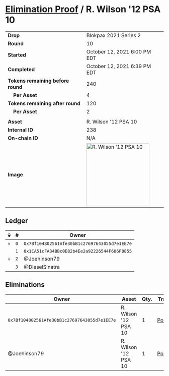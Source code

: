 # [Elimination Proof](./readme.md) / R. Wilson &#039;12 PSA 10

|||
|---|---|
| **Drop** | Blokpax 2021 Series 2 |
| **Round** | 10 |
| **Started** | October 12, 2021 6:00 PM EDT |
| **Completed** | October 12, 2021 6:39 PM EDT |
| **Tokens remaining before round** | 240 |
| **&nbsp;&nbsp;&nbsp;&nbsp;Per Asset** | 4 |
| **Tokens remaining after round** | 120 |
| **&nbsp;&nbsp;&nbsp;&nbsp;Per Asset** | 2 |
| | |
| **Asset** | R. Wilson &#039;12 PSA 10 |
| **Internal ID** | 238 |
| **On-chain ID** | N/A |
| **Image** | <img src="https://tcdn.blokpax.com/9484ebfa-6385-4e23-848d-2a25954b9f55/32f942b7c39b94d969648dcab5404d9f357bd981f42f2c4a474a06243af52d3c.jpg" height="200" alt="R. Wilson &#039;12 PSA 10" /> |

## Ledger

| 💀 | # | Owner |
| --- | --- | --- |
| 💀 | `0` | `0x7Bf104802561Afe30bB1c27697643055d7e1EE7e` |
|  | `1` | `0x1CA51cFA34BBc0E82b4Ee2a92226544F606F8855` |
| 💀 | `2` | @Joehinson79 |
|  | `3` | @DieselSinatra |


## Eliminations

| Owner | Asset | Qty. | Transaction |
| --- | --- | --- | --- |
| `0x7Bf104802561Afe30bB1c27697643055d7e1EE7e` | R. Wilson '12 PSA 10 | 1 | [Polygonscan](https://polygonscan.com/tx/0x6a93a7c7e7ec03e31972b59cc0132e0ecbafdf8ac3b0af871b72520180dd19ab) |
| @Joehinson79 | R. Wilson '12 PSA 10 | 1 | [Polygonscan](https://polygonscan.com/tx/0x39d736530f05f686510ab55b3498048c0cbf3031f0e408b5cf5a462f342495ab) |

